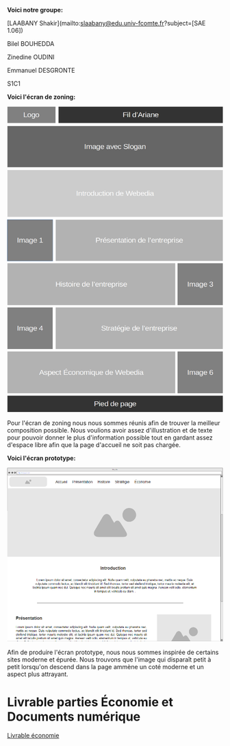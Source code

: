 **Voici notre groupe:**

[LAABANY Shakir](mailto:slaabany@edu.univ-fcomte.fr?subject=[SAE 1.06]) 

Bilel BOUHEDDA

Zinedine OUDINI

Emmanuel DESGRONTE

S1C1

**Voici l'écran de zoning:**

![écran de zoning](doc/ecran_zoning.png)

Pour l'écran de zoning nous nous sommes réunis afin de trouver la meilleur composition possible. Nous voulions avoir assez d'illustration et de texte pour pouvoir donner le plus d'information possible tout en gardant assez d'espace libre afin que la page d'accueil ne soit pas chargée.

**Voici l'écran prototype:**

![écran prototype](doc/ecran_prototype.png)

Afin de produire l'écran prototype, nous nous sommes inspirée de certains sites moderne et épurée. Nous trouvons que l'image qui disparaît petit à petit lorsqu'on descend dans la page ammène un coté moderne et un aspect plus attrayant.


# Livrable parties Économie et Documents numérique
[Livrable économie](doc/LAABANY_OUDINI_BOUHEDDA_DESGRONTE.pdf)
